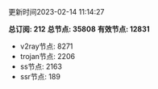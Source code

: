 更新时间2023-02-14 11:14:27

**总订阅: 212**
**总节点: 35808**
**有效节点: 12831**
- v2ray节点: 8271
- trojan节点: 2206
- ss节点: 2163
- ssr节点: 189
